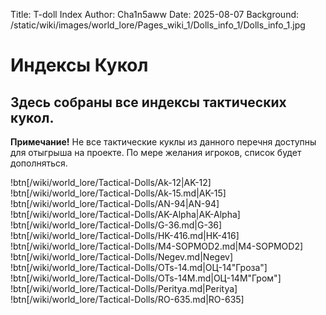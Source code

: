 Title: T-doll Index
Author: Cha1n5aww
Date: 2025-08-07
Background: /static/wiki/images/world_lore/Pages_wiki_1/Dolls_info_1/Dolls_info_1.jpg

# Индексы Кукол
## Здесь собраны все индексы тактических кукол.
**Примечание!** Не все тактические куклы из данного перечня доступны для отыгрыша на проекте.
По мере желания игроков, список будет дополняться.

!btn[/wiki/world_lore/Tactical-Dolls/Ak-12|AK-12]
!btn[/wiki/world_lore/Tactical-Dolls/Ak-15.md|AK-15]
!btn[/wiki/world_lore/Tactical-Dolls/AN-94|AN-94]
!btn[/wiki/world_lore/Tactical-Dolls/AK-Alpha|AK-Alpha]
!btn[/wiki/world_lore/Tactical-Dolls/G-36.md|G-36]
!btn[/wiki/world_lore/Tactical-Dolls/HK-416.md|HK-416]
!btn[/wiki/world_lore/Tactical-Dolls/M4-SOPMOD2.md|M4-SOPMOD2]
!btn[/wiki/world_lore/Tactical-Dolls/Negev.md|Negev]
!btn[/wiki/world_lore/Tactical-Dolls/OTs-14.md|ОЦ-14"Гроза"]
!btn[/wiki/world_lore/Tactical-Dolls/OTs-14M.md|ОЦ-14М"Гром"]
!btn[/wiki/world_lore/Tactical-Dolls/Peritya.md|Peritya]
!btn[/wiki/world_lore/Tactical-Dolls/RO-635.md|RO-635]
